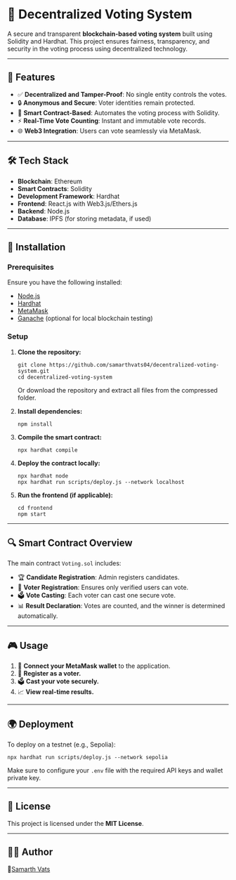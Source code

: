 # 🚀 Decentralized Voting System

A secure and transparent **blockchain-based voting system** built using Solidity and Hardhat. This project ensures fairness, transparency, and security in the voting process using decentralized technology.

---

## 🎯 Features
- ✅ **Decentralized and Tamper-Proof**: No single entity controls the votes.
- 🔒 **Anonymous and Secure**: Voter identities remain protected.
- 🤖 **Smart Contract-Based**: Automates the voting process with Solidity.
- ⚡ **Real-Time Vote Counting**: Instant and immutable vote records.
- 🌐 **Web3 Integration**: Users can vote seamlessly via MetaMask.

---

## 🛠️ Tech Stack
- **Blockchain**: Ethereum
- **Smart Contracts**: Solidity
- **Development Framework**: Hardhat
- **Frontend**: React.js with Web3.js/Ethers.js
- **Backend**: Node.js
- **Database**: IPFS (for storing metadata, if used)

---

## 🚀 Installation

### Prerequisites
Ensure you have the following installed:
- [Node.js](https://nodejs.org/)
- [Hardhat](https://hardhat.org/)
- [MetaMask](https://metamask.io/)
- [Ganache](https://trufflesuite.com/ganache/) (optional for local blockchain testing)

### Setup

1. **Clone the repository:**
   ```
   git clone https://github.com/samarthvats04/decentralized-voting-system.git
   cd decentralized-voting-system
   ```
   Or download the repository and extract all files from the compressed folder.

2. **Install dependencies:**
   ```
   npm install
   ```

3. **Compile the smart contract:**
   ```
   npx hardhat compile
   ```

4. **Deploy the contract locally:**
   ```
   npx hardhat node
   npx hardhat run scripts/deploy.js --network localhost
   ```

5. **Run the frontend (if applicable):**
   ```
   cd frontend
   npm start
   ```

---

## 🔍 Smart Contract Overview

The main contract `Voting.sol` includes:
- 🏆 **Candidate Registration**: Admin registers candidates.
- 👥 **Voter Registration**: Ensures only verified users can vote.
- 🗳️ **Vote Casting**: Each voter can cast one secure vote.
- 📊 **Result Declaration**: Votes are counted, and the winner is determined automatically.

---

## 🎮 Usage
1. 🔗 **Connect your MetaMask wallet** to the application.
2. 📝 **Register as a voter.**
3. 🗳️ **Cast your vote securely.**
4. 📈 **View real-time results.**

---

## 🌍 Deployment
To deploy on a testnet (e.g., Sepolia):
```
npx hardhat run scripts/deploy.js --network sepolia
```
Make sure to configure your `.env` file with the required API keys and wallet private key.

---

## 📜 License
This project is licensed under the **MIT License**.

---

## 👨‍💻 Author
🚀[Samarth Vats](https://github.com/samarthvats04)

